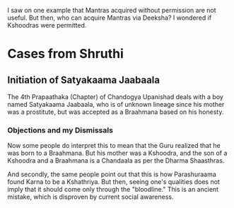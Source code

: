 I saw on one example that Mantras acquired without permission are not useful. But then, who can acquire Mantras via Deeksha? I wondered if Kshoodras were permitted.

# Cases from Shruthi
## Initiation of Satyakaama Jaabaala
The 4th Prapaathaka (Chapter) of Chandogya Upanishad deals with a boy named Satyakaama Jaabaala, who is of unknown lineage since his mother was a prostitute, but was accepted as a Braahmana based on his honesty.
### Objections and my Dismissals
Now some people do interpret this to mean that the Guru realized that he was born to a Braahmana. But his mother was a Kshoodra, and the son of a Kshoodra and a Braahmana is a Chandaala as per the Dharma Shaasthras.

And secondly, the same people point out that this is how Parashuraama found Karna to be a Kshathriya. But then, seeing one's qualities does not imply that it should come only through the "bloodline." This is an ancient mistake, which is disproven by current social awareness.
